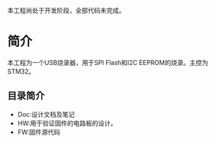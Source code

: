 本工程尚处于开发阶段，全部代码未完成。

# 简介

本工程为一个USB烧录器，用于SPI Flash和I2C EEPROM的烧录。主控为STM32。

## 目录简介

* Doc:设计文档及笔记
* HW:用于验证固件的电路板的设计。
* FW:固件源代码
